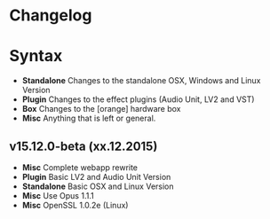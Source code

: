 # Changelog

# Syntax

- **Standalone** Changes to the standalone OSX, Windows and Linux Version
- **Plugin** Changes to the effect plugins (Audio Unit, LV2 and VST)
- **Box** Changes to the [orange] hardware box
- **Misc** Anything that is left or general.


## v15.12.0-beta (xx.12.2015)

- **Misc** Complete webapp rewrite
- **Plugin** Basic LV2 and Audio Unit Version
- **Standalone** Basic OSX and Linux Version
- **Misc** Use Opus 1.1.1
- **Misc** OpenSSL 1.0.2e (Linux)
